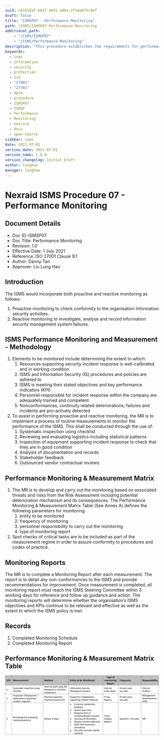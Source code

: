 ```yaml
---
uuid: c61818af-b617-4691-a88a-2fa4a075c9ef
draft: false
title: "ISMSP07 - Performance Monitoring"
path: /ISMS/ISMSP07-Performance-Monitoring
additional_path:
    - "/ISMS/ISMSP07"
    - "/ISMS/Performance-Monitoring"
description: "This procedure establishes the requirements for performance monitoring and applies to all elements on-site of the ISMS."
keywords: 
  - isms
  - inforamtion
  - security
  - protection
  - iso
  - "27001"
  - "27701"
  - dptm
  - procedure
  - ISMSP07
  - ISMSP
  - Performance
  - Monitoring
  - nexraid
  - docs
  - open-source
sidebar: isms
date: 2021-07-01
version_date: 2021-07-01
version_name: 1.0.0
version_changelog: Initial Draft
author: lunghao
manager: lunghao
---
```


# Nexraid ISMS Procedure 07 - Performance Monitoring

## Document Details
* Doc ID: ISMSP07
* Doc Title: Performance Monitoring
* Revision: 1.0
* Effective Date: 1 July 2021
* Reference: ISO 27001 Clause 9.1
* Author: Danny Tan
* Approver: Liu Lung Hao


## Introduction
The ISMS would incorporate both proactive and reactive monitoring as follows:
1. Proactive monitoring to check conformity to the organisation information security activities.
2. Reactive monitoring to investigate, analyse and record information security management system failures.

## ISMS Performance Monitoring and Measurement - Methodology
1. Elements to be monitored include determining the extent to which:
    1. Resources supporting security incident response is well-calibrated and in working condition
    2. ISMS and Information Security (IS) procedures and policies are adhered to
    3. ISMS is meeting their stated objectives and key performance indicators (KPI)
    4. Personnel responsible for incident response within the company are adequately trained and competent
    5. Nonconformances, continuity related deteriorations, failures and incidents are pro-actively detected
2. To assist in performing proactive and reactive monitoring, the MR is to implement a process of routine measurements to monitor the performance of the ISMS. This shall be conducted through the use of:
    1. Systematic inspection using checklist
    2. Reviewing and evaluating logistics including statistical patterns
    3. Inspection of equipment supporting incident response to check that they are in good condition
    4. Analysis of documentation and records
    5. Stakeholder feedback
    6. Outsourced vendor contractual reviews 

## Performance Monitoring & Measurement Matrix
1. The MR is to develop and carry out the monitoring based on associated threats and risks from the Risk Assessment including potential deterioration mechanism and its consequences. The Performance Monitoring & Measurement Matrix Table (See Annex A) defines the following parameters for monitoring:
    1. entity to be monitored
    2. frequency of monitoring
    3. personnel responsibility to carry out the monitoring
    4. type of monitoring report
2. Spot checks of critical tasks are to be included as part of the measurement regime in order to assure conformity to procedures and codes of practice.

## Monitoring Reports
The MR is to complete a Monitoring Report after each measurement. The report is to detail any non-conformances to the ISMS and provide recommendations for improvement. Once measurement is completed, all monitoring report must reach the ISMS Steering Committee within 3 working days for reference and follow up guidance and action. The monitoring reports will determine whether the organisation’s ISMS objectives and KPIs continue to be relevant and effective as well as the extent to which the ISMS policy is met.

## Records
1. Completed Monitoring Schedule
2. Completed Monitoring Report

## Performance Monitoring & Measurement Matrix Table
![alt text](../../../media/images/Performance-Monitoring-Measurement-Matrix.png "Performance Monitoring & Measurement Matrix Table")
